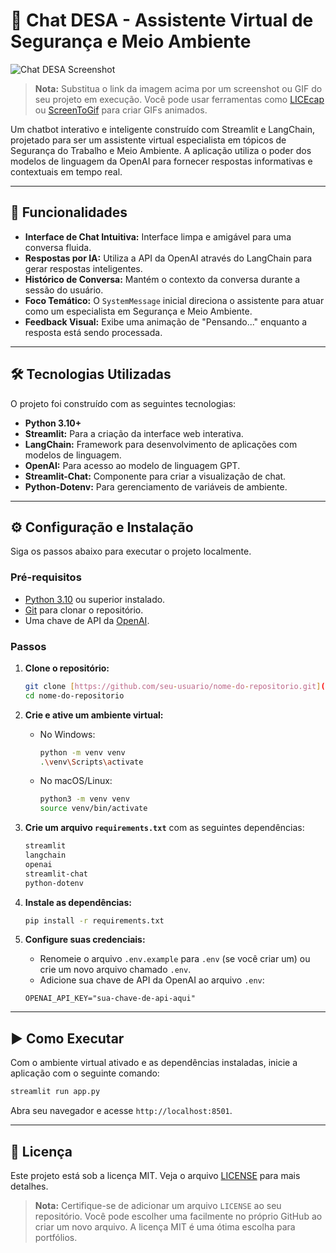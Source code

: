 # 🤖 Chat DESA - Assistente Virtual de Segurança e Meio Ambiente

![Chat DESA Screenshot](https://raw.githubusercontent.com/gil-cesar-martins/Bible_App/main/img/Screenshot_4.png?token=GHSAT0AAAAAACQ4S77X6Q6I753E4522WUTYZQ6N6HA) 
> **Nota:** Substitua o link da imagem acima por um screenshot ou GIF do seu projeto em execução. Você pode usar ferramentas como [LICEcap](https://www.cockos.com/licecap/) ou [ScreenToGif](https://www.screentogif.com/) para criar GIFs animados.

Um chatbot interativo e inteligente construído com Streamlit e LangChain, projetado para ser um assistente virtual especialista em tópicos de Segurança do Trabalho e Meio Ambiente. A aplicação utiliza o poder dos modelos de linguagem da OpenAI para fornecer respostas informativas e contextuais em tempo real.

---

## 🚀 Funcionalidades

* **Interface de Chat Intuitiva:** Interface limpa e amigável para uma conversa fluida.
* **Respostas por IA:** Utiliza a API da OpenAI através do LangChain para gerar respostas inteligentes.
* **Histórico de Conversa:** Mantém o contexto da conversa durante a sessão do usuário.
* **Foco Temático:** O `SystemMessage` inicial direciona o assistente para atuar como um especialista em Segurança e Meio Ambiente.
* **Feedback Visual:** Exibe uma animação de "Pensando..." enquanto a resposta está sendo processada.

---

## 🛠️ Tecnologias Utilizadas

O projeto foi construído com as seguintes tecnologias:

* **Python 3.10+**
* **Streamlit:** Para a criação da interface web interativa.
* **LangChain:** Framework para desenvolvimento de aplicações com modelos de linguagem.
* **OpenAI:** Para acesso ao modelo de linguagem GPT.
* **Streamlit-Chat:** Componente para criar a visualização de chat.
* **Python-Dotenv:** Para gerenciamento de variáveis de ambiente.

---

## ⚙️ Configuração e Instalação

Siga os passos abaixo para executar o projeto localmente.

### Pré-requisitos

* [Python 3.10](https://www.python.org/) ou superior instalado.
* [Git](https://git-scm.com/) para clonar o repositório.
* Uma chave de API da [OpenAI](https://platform.openai.com/account/api-keys).

### Passos

1.  **Clone o repositório:**
    ```bash
    git clone [https://github.com/seu-usuario/nome-do-repositorio.git](https://github.com/seu-usuario/nome-do-repositorio.git)
    cd nome-do-repositorio
    ```

2.  **Crie e ative um ambiente virtual:**
    * No Windows:
        ```bash
        python -m venv venv
        .\venv\Scripts\activate
        ```
    * No macOS/Linux:
        ```bash
        python3 -m venv venv
        source venv/bin/activate
        ```

3.  **Crie um arquivo `requirements.txt`** com as seguintes dependências:
    ```txt
    streamlit
    langchain
    openai
    streamlit-chat
    python-dotenv
    ```

4.  **Instale as dependências:**
    ```bash
    pip install -r requirements.txt
    ```

5.  **Configure suas credenciais:**
    * Renomeie o arquivo `.env.example` para `.env` (se você criar um) ou crie um novo arquivo chamado `.env`.
    * Adicione sua chave de API da OpenAI ao arquivo `.env`:
    ```
    OPENAI_API_KEY="sua-chave-de-api-aqui"
    ```

---

## ▶️ Como Executar

Com o ambiente virtual ativado e as dependências instaladas, inicie a aplicação com o seguinte comando:

```bash
streamlit run app.py
```

Abra seu navegador e acesse `http://localhost:8501`.

---

## 📄 Licença

Este projeto está sob a licença MIT. Veja o arquivo [LICENSE](LICENSE) para mais detalhes.
> **Nota:** Certifique-se de adicionar um arquivo `LICENSE` ao seu repositório. Você pode escolher uma facilmente no próprio GitHub ao criar um novo arquivo. A licença MIT é uma ótima escolha para portfólios.
